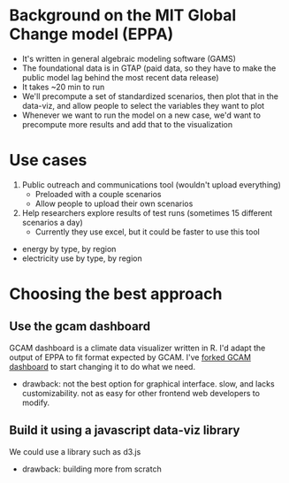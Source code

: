 # Background on the MIT Global Change model (EPPA)

- It's written in general algebraic modeling software (GAMS)
- The foundational data is in GTAP (paid data, so they have to make the public model lag behind the most recent data release)
- It takes ~20 min to run
- We'll precompute a set of standardized scenarios, then plot that in the data-viz, and allow people to select the variables they want to plot
- Whenever we want to run the model on a new case, we'd want to precompute more results and add that to the visualization

# Use cases

1. Public outreach and communications tool (wouldn't upload everything)
    - Preloaded with a couple scenarios
    - Allow people to upload their own scenarios
2. Help researchers explore results of test runs (sometimes 15 different scenarios a day)
    - Currently they use excel, but it could be faster to use this tool

- energy by type, by region
- electricity use by type, by region

# Choosing the best approach

## Use the gcam dashboard

GCAM dashboard is a climate data visualizer written in R. I'd adapt the output of EPPA to fit format expected by GCAM. I've [forked GCAM dashboard](https://github.com/cypressf/GCAM-dashboard/commit/559d2181f4c502f9daf315c1ba5bc6354716d3b9) to start changing it to do what we need.

- drawback: not the best option for graphical interface. slow, and lacks customizability. not as easy for other frontend web developers to modify.

## Build it using a javascript data-viz library

We could use a library such as d3.js

- drawback: building more from scratch
